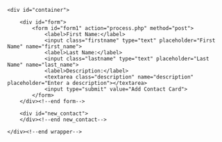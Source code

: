 <!DOCTYPE html>
<html lang="en">
<head>
	<meta charset="utf-8">
	<meta name="description" content="Contact Card">
	<link rel="stylesheet" type="text/css" href="contactcard.css">
	<title>Contact Cards</title>
	<script type="text/javascript" src='http://code.jquery.com/jquery-1.10.2.min.js'></script> 
	<script type="text/javascript">
		$(document).ready(function(){
			$('form').submit(function(){
				var name = $('input[name="first_name"]').val() + ' ' + $('input[name="last_name"]').val();
				var dscr = $('textarea[name="description"]').val();
				$("#new_contact").append('<div class="contact"><h1 class="card">' + name + '</h1><h3 class="descr">' + dscr + '<h3 class="card">Click for description!</h3></div>');
				$('.card').show();
				$('.descr').hide();
				return false;
			});
			$('#new_contact').on('click', '.contact', function(){
				var front = $(this).children('h3').attr('style');
				var back;
				if (front == 'display: none;'){
				front = '.card';
				back = '.descr';
				} else {
				front = '.descr';
				back = '.card';
				};
					$(this).children(front).hide();
					$(this).children(back).show();
			});
		});
	</script>
</head>
<body>

	<div id="container">

		<div id="form">
			<form id="form1" action="process.php" method="post">
				<label>First Name:</label>
				<input class="firstname" type="text" placeholder="First Name" name="first_name">
				<label>Last Name:</label>
				<input class="lastname" type="text" placeholder="Last Name" name="last_name">
				<label>Description:</label>
				<textarea class="description" name="description" placeholder="Enter a description"></textarea>
				<input type="submit" value="Add Contact Card">
			</form>
		</div><!--end form-->

		<div id="new_contact">
		</div><!--end new_contact-->

	</div><!--end wrapper-->

</body>
</html>

